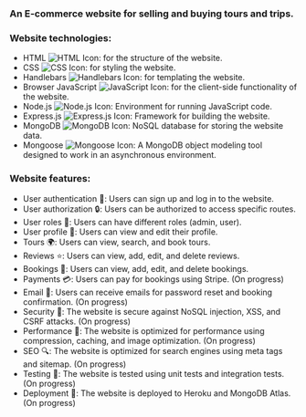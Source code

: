 ### An E-commerce website for selling and buying tours and trips.
### Website technologies:
- HTML ![HTML Icon](https://img.icons8.com/color/48/000000/html-5.png): for the structure of the website.
- CSS ![CSS Icon](https://img.icons8.com/color/48/000000/css3.png): for styling the website.
- Handlebars ![Handlebars Icon](https://img.icons8.com/color/48/000000/handlebars-js.png): for templating the website.
- Browser JavaScript ![JavaScript Icon](https://img.icons8.com/color/48/000000/javascript.png): for the client-side functionality of the website.
- Node.js ![Node.js Icon](https://img.icons8.com/color/48/000000/nodejs.png): Environment for running JavaScript code.
- Express.js ![Express.js Icon](https://img.icons8.com/color/48/000000/express.png): Framework for building the website.
- MongoDB ![MongoDB Icon](https://img.icons8.com/color/48/000000/mongodb.png): NoSQL database for storing the website data.
- Mongoose ![Mongoose Icon](https://img.icons8.com/color/48/000000/mongoose.png): A MongoDB object modeling tool designed to work in an asynchronous environment.

### Website features:
- User authentication 🔑: Users can sign up and log in to the website.
- User authorization 🔒: Users can be authorized to access specific routes.
- User roles 👥: Users can have different roles (admin, user).
- User profile 📝: Users can view and edit their profile.
- Tours 🌍: Users can view, search, and book tours.
- Reviews ⭐: Users can view, add, edit, and delete reviews.
- Bookings 📅: Users can view, add, edit, and delete bookings.
- Payments 💳: Users can pay for bookings using Stripe. (On progress)
- Email 📧: Users can receive emails for password reset and booking confirmation. (On progress)
- Security 🔐: The website is secure against NoSQL injection, XSS, and CSRF attacks. (On progress)
- Performance 🚀: The website is optimized for performance using compression, caching, and image optimization. (On progress)
- SEO 🔍: The website is optimized for search engines using meta tags and sitemap. (On progress)
- Testing 🧪: The website is tested using unit tests and integration tests. (On progress)
- Deployment 🚢: The website is deployed to Heroku and MongoDB Atlas. (On progress)